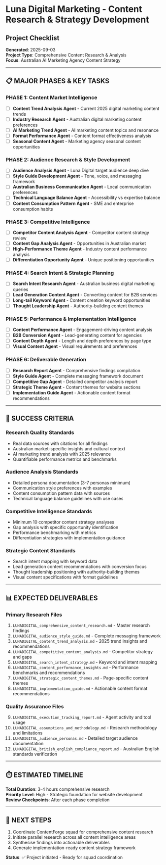 # Luna Digital Marketing - Content Research & Strategy Development
## Project Checklist

**Generated**: 2025-09-03  
**Project Type**: Comprehensive Content Research & Analysis  
**Focus**: Australian AI Marketing Agency Content Strategy

---

## 📋 MAJOR PHASES & KEY TASKS

### **PHASE 1: Content Market Intelligence**
- [ ] **Content Trend Analysis Agent** - Current 2025 digital marketing content trends
- [ ] **Industry Research Agent** - Australian digital marketing content preferences
- [ ] **AI Marketing Trend Agent** - AI marketing content topics and resonance
- [ ] **Format Performance Agent** - Content format effectiveness analysis
- [ ] **Seasonal Content Agent** - Marketing agency seasonal content opportunities

### **PHASE 2: Audience Research & Style Development**
- [ ] **Audience Analysis Agent** - Luna Digital target audience deep dive
- [ ] **Style Guide Development Agent** - Tone, voice, and messaging framework
- [ ] **Australian Business Communication Agent** - Local communication preferences
- [ ] **Technical Language Balance Agent** - Accessibility vs expertise balance
- [ ] **Content Consumption Pattern Agent** - SME and enterprise consumption habits

### **PHASE 3: Competitive Intelligence**
- [ ] **Competitor Content Analysis Agent** - Competitor content strategy review
- [ ] **Content Gap Analysis Agent** - Opportunities in Australian market
- [ ] **High-Performance Theme Agent** - Industry content performance analysis
- [ ] **Differentiation Opportunity Agent** - Unique positioning opportunities

### **PHASE 4: Search Intent & Strategic Planning**
- [ ] **Search Intent Research Agent** - Australian business digital marketing queries
- [ ] **Lead Generation Content Agent** - Converting content for B2B services
- [ ] **Long-tail Keyword Agent** - Content creation keyword opportunities
- [ ] **Thought Leadership Agent** - Authority-building content themes

### **PHASE 5: Performance & Implementation Intelligence**
- [ ] **Content Performance Agent** - Engagement-driving content analysis
- [ ] **B2B Conversion Agent** - Lead-generating content for agencies
- [ ] **Content Depth Agent** - Length and depth preferences by page type
- [ ] **Visual Content Agent** - Visual requirements and preferences

### **PHASE 6: Deliverable Generation**
- [ ] **Research Report Agent** - Comprehensive findings compilation
- [ ] **Style Guide Agent** - Complete messaging framework document
- [ ] **Competitive Gap Agent** - Detailed competitor analysis report
- [ ] **Strategic Theme Agent** - Content themes for website sections
- [ ] **Implementation Guide Agent** - Actionable content format recommendations

---

## 🎯 SUCCESS CRITERIA

### **Research Quality Standards**
- Real data sources with citations for all findings
- Australian market-specific insights and cultural context
- AI marketing trend analysis with 2025 relevance
- Quantifiable performance metrics and benchmarks

### **Audience Analysis Standards**
- Detailed persona documentation (3-7 personas minimum)
- Communication style preferences with examples
- Content consumption pattern data with sources
- Technical language balance guidelines with use cases

### **Competitive Intelligence Standards**  
- Minimum 10 competitor content strategy analyses
- Gap analysis with specific opportunity identification
- Performance benchmarking with metrics
- Differentiation strategies with implementation guidance

### **Strategic Content Standards**
- Search intent mapping with keyword data
- Lead generation content recommendations with conversion focus
- Thought leadership positioning with authority-building themes
- Visual content specifications with format guidelines

---

## 📊 EXPECTED DELIVERABLES

### **Primary Research Files**
1. `LUNADIGITAL_comprehensive_content_research.md` - Master research findings
2. `LUNADIGITAL_audience_style_guide.md` - Complete messaging framework
3. `LUNADIGITAL_content_trend_analysis.md` - 2025 trend insights and recommendations
4. `LUNADIGITAL_competitive_content_analysis.md` - Competitor strategy and gaps
5. `LUNADIGITAL_search_intent_strategy.md` - Keyword and intent mapping
6. `LUNADIGITAL_content_performance_insights.md` - Performance benchmarks and recommendations
7. `LUNADIGITAL_strategic_content_themes.md` - Page-specific content themes
8. `LUNADIGITAL_implementation_guide.md` - Actionable content format recommendations

### **Quality Assurance Files**
9. `LUNADIGITAL_execution_tracking_report.md` - Agent activity and tool usage
10. `LUNADIGITAL_assumptions_and_methodology.md` - Research methodology and limitations
11. `LUNADIGITAL_audience_personas.md` - Detailed target audience documentation
12. `LUNADIGITAL_british_english_compliance_report.md` - Australian English standards verification

---

## ⏱️ ESTIMATED TIMELINE
**Total Duration**: 3-4 hours comprehensive research  
**Priority Level**: High - Strategic foundation for website development  
**Review Checkpoints**: After each phase completion

---

## 🔄 NEXT STEPS
1. Coordinate ContentForge squad for comprehensive content research
2. Initiate parallel research across all content intelligence areas
3. Synthesise findings into actionable deliverables
4. Generate implementation-ready content strategy framework

**Status**: ✅ Project initiated - Ready for squad coordination